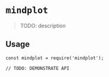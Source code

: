 # `mindplot`

> TODO: description

## Usage

```
const mindplot = require('mindplot');

// TODO: DEMONSTRATE API
```
